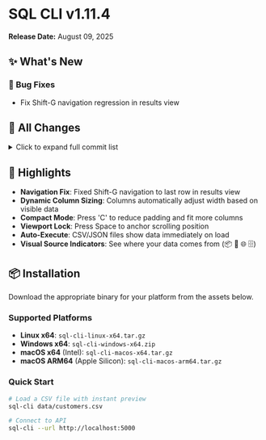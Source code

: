 # SQL CLI v1.11.4

**Release Date:** August 09, 2025

## ✨ What's New

### 🐛 Bug Fixes
- Fix Shift-G navigation regression in results view

## 📝 All Changes

<details>
<summary>Click to expand full commit list</summary>


</details>

## 🎯 Highlights

- **Navigation Fix**: Fixed Shift-G navigation to last row in results view
- **Dynamic Column Sizing**: Columns automatically adjust width based on visible data
- **Compact Mode**: Press 'C' to reduce padding and fit more columns
- **Viewport Lock**: Press Space to anchor scrolling position
- **Auto-Execute**: CSV/JSON files show data immediately on load
- **Visual Source Indicators**: See where your data comes from (📦 📁 🌐 🗄️)

## 📦 Installation

Download the appropriate binary for your platform from the assets below.

### Supported Platforms
- **Linux x64**: `sql-cli-linux-x64.tar.gz`
- **Windows x64**: `sql-cli-windows-x64.zip`
- **macOS x64** (Intel): `sql-cli-macos-x64.tar.gz`
- **macOS ARM64** (Apple Silicon): `sql-cli-macos-arm64.tar.gz`

### Quick Start
```bash
# Load a CSV file with instant preview
sql-cli data/customers.csv

# Connect to API
sql-cli --url http://localhost:5000
```
